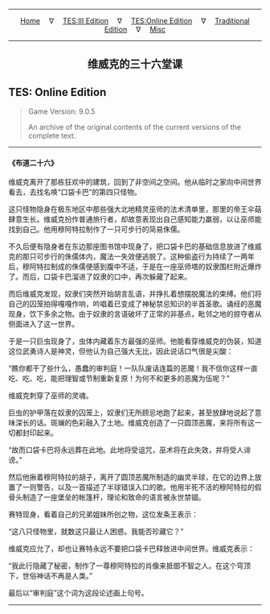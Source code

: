 
---

<!-- Jekyll Page Links -->

<center>
<a href="../../../../index.html">Home</a>
&emsp;&nabla;&emsp;
<a href="../../../index-tes3.html">TES:III Edition</a>
&emsp;&nabla;&emsp;
<a href="../../../index-teso.html">TES:Online Edition</a>
&emsp;&nabla;&emsp;
<a href="../../../index-traditional.html">Traditional Edition</a>
&emsp;&nabla;&emsp;
<a href="../../../index-misc.html">Misc</a>
</center>

<!-- Markdown Body Below: -->

---

<center>
<h2><span style="font-family:Georgia">维威克的三十六堂课</span></h2>
</center>

## TES: Online Edition

> Game Version: 9.0.5
>
> An archive of the original contents of the current versions of the complete text.

---

#### 《布道二十六》

维威克离开了那栋狂欢中的建筑，回到了非空间之空间。他从临时之家向中间世界看去，去找名唤“口袋卡巴”的第四只怪物。

这只怪物隐身在极东地区中那些强大北地精灵巫师的法术清单里，那里的帝王伞菇肆意生长。维威克扮作普通旅行者，却故意表现出自己感知能力羸弱，以让巫师能找到自己。他用穆阿特拉制作了一只可步行的简易侏儒。

不久后便有隐身者在东边那座图书馆中现身了，把口袋卡巴的基础信息放进了维威克的那只可步行的侏儒体内，魔法一失效便逃脱了。这种偷盗行为持续了一两年后，穆阿特拉制成的侏儒便感到腹中不适，于是在一座巫师塔的奴隶围栏附近爆炸了。而后，口袋卡巴溜进了奴隶的口中，再次躲藏了起来。

而后维威克发现，奴隶们突然开始胡言乱语，并挣扎着想摆脱魔法的束缚。他们将自己的囚笼拍得嘎嘎作响，吟唱着已变成了神秘禁忌知识的半首圣歌。诵经的恶魔现身，饮下多余之物。由于奴隶的言语破坏了正常的非基点，毗邻之地的掠夺者从侧面进入了这一世界。

于是一只巨虫现身了，虫体内藏着东方最强的巫师。他能看穿维威克的伪装，知道这位武勇诗人是神灵，但他认为自己强大无比，因此说话口气很是尖酸：

“瞧你都干了些什么，愚蠢的审判庭！一队队废话连篇的恶魔！我不信你这样一直吃、吃、吃，能把理智或节制重新复原！为何不和更多的恶魔为伍呢？”

维威克刺穿了巫师的灵魂。

巨虫的护甲落在奴隶的囚笼上，奴隶们无所顾忌地跑了起来，甚至放肆地说起了意味深长的话。斑斓的色彩融入了土地。维威克创造了一只圆顶恶魔，来将所有这一切都封印起来。

“故而口袋卡巴将永远葬在此地。此地将受诅咒，巫术将在此失效，并将受人诽谤。”

然后他揪着穆阿特拉的胡子，离开了圆顶恶魔所制造的幽灵半球，在它的边界上放置了一则警告，以及一首描述了半球错误入口的歌。他用半死不活的穆阿特拉的假骨头制造了一座堡垒的帐篷杆，理论和致命的语言被永世禁锢。

赛特现身，看着自己的兄弟姐妹所创之物，这位发条王表示：

“这八只怪物里，就数这只最让人困惑。我能否珍藏它？”

维威克应允了，却也让赛特永远不要把口袋卡巴释放进中间世界。维威克表示：

“我此行隐藏了秘密，制作了一尊穆阿特拉的肖像来抵御不智之人。在这个穹顶下，世俗神话不再是人类。”

最后以“审判庭”这个词为这段论述画上句号。

---
